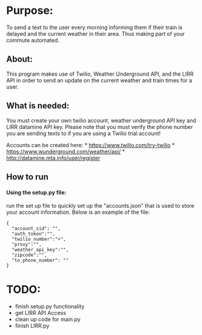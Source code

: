 # Purpose:

To send a text to the user every morning informing them if their train is delayed and the current weather in their area. Thus making part of your commute automated.

## About:

This program makes use of Twilio, Weather Underground API, and the LIRR API in order to send an update on the current weather and train times for a user.


## What is needed:

You must create your own twilio account, weather underground API key and LIRR datamine API key. Please note that you must verify the phone number you are sending texts to if you are using a
Twilio trial account!

 Accounts can be created here:
    * <https://www.twilio.com/try-twilio>
    * <https://www.wunderground.com/weather/api/>
    * <http://datamine.mta.info/user/register>

## How to run

#### Using the setup.py file:

run the set up file to quickly set up the "accounts.json" that is used to store your account information. Below is an example of the file:

```
{
  "account_sid": "",
  "auth_token":"",
  "twilio_number":"+",
  "proxy":"",
  "weather_api_key":"",
  "zipcode":"",
  "to_phone_number": ""
}
```


# TODO:

* finish setup.py functionality
* get LIRR API Access
* clean up code for main.py
* finish LIRR.py


